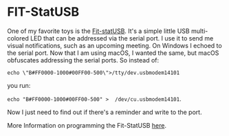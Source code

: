 # FIT-StatUSB

One of my favorite toys is the [Fit-statUSB](https://fit-iot.com/web/product/fit-statusb/).  It's a simple little USB multi-colored LED that can be addressed via the serial port.  I use it to send me visual notifications, such as an upcoming meeting.  On Windows I echoed to the serial port.  Now that I am using macOS, I wanted the same, but macOS obfuscates addressing the serial ports.  So instead of:

`echo \"B#FF0000-1000#00FF00-500\">/tty/dev.usbmodem14101`

you run:

`echo "B#FF0000-1000#00FF00-500" >  /dev/cu.usbmodem14101`.  

 Now I just need to find out if there's a reminder and write to the port.

More Information on programming the Fit-StatUSB [here](https://www.fit-pc.com/wiki/index.php?title=Fit-statUSB).
